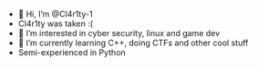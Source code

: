 - 👋 Hi, I’m @Cl4r1ty-1 
- Cl4r1ty was taken :(
- 👀 I’m interested in cyber security, linux and game dev
- 🌱 I’m currently learning C++, doing CTFs and other cool stuff
- Semi-experienced in Python

<!---
Cl4r1ty-1/Cl4r1ty-1 is a ✨ special ✨ repository because its `README.md` (this file) appears on your GitHub profile.
You can click the Preview link to take a look at your changes.
--->
